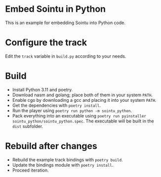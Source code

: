 # Embed Sointu in Python
This is an example for embedding Sointu into Python code.

# Configure the track
Edit the `track` variable in `build.py` according to your needs.

# Build
* Install Python 3.11 and poetry.
* Download nasm and golang; place both of them in your system `PATH`.
* Enable cgo by downloading a gcc and placing it into your system `PATH`.
* Get the dependencies with `poetry install`.
* Run the player using `poetry run python -m sointu_python`.
* Pack everything into an executable using `poetry run pyinstaller sointu_python/sointu_python.spec`. The executable will be built in the `dist` subfolder.

# Rebuild after changes
* Rebuild the example track bindings with `poetry build`.
* Update the bindings module with `poetry install`.
* Proceed iteration.
